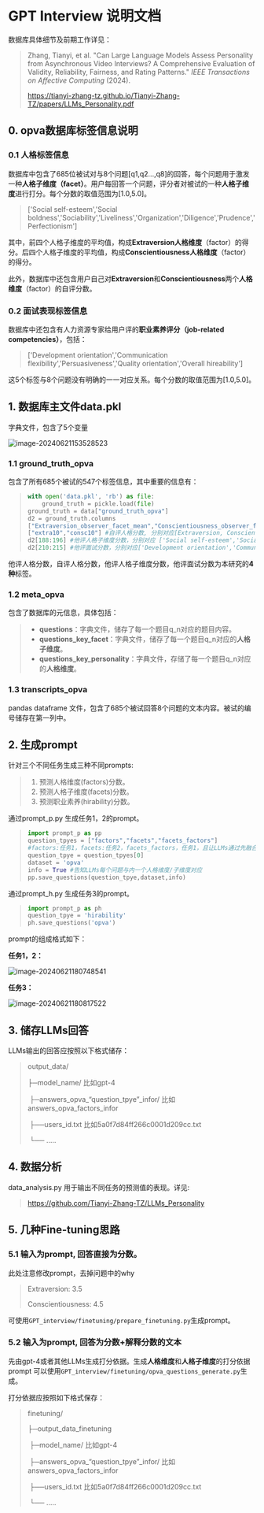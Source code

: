 # GPT Interview 说明文档

数据库具体细节及前期工作详见：

> Zhang, Tianyi, et al. "Can Large Language Models Assess Personality from Asynchronous Video Interviews? A Comprehensive Evaluation of Validity, Reliability, Fairness, and Rating Patterns." *IEEE Transactions on Affective Computing* (2024). 
>
> https://tianyi-zhang-tz.github.io/Tianyi-Zhang-TZ/papers/LLMs_Personality.pdf



## 0. opva数据库标签信息说明

### 0.1 人格标签信息

数据库中包含了685位被试对与8个问题[q1,q2...,q8]的回答，每个问题用于激发一种**人格子维度（facet）**。用户每回答一个问题，评分者对被试的一种**人格子维度**进行打分。每个分数的取值范围为[1.0,5.0]。

> ['Social self-esteem','Social boldness','Sociability','Liveliness','Organization','Diligence','Prudence','Perfectionism']

其中，前四个人格子维度的平均值，构成**Extraversion人格维度**（factor）的得分。后四个人格子维度的平均值，构成**Conscientiousness人格维度**（factor）的得分。

此外，数据库中还包含用户自己对**Extraversion**和**Conscientiousness**两个**人格维度**（factor）的自评分数。

### 0.2 面试表现标签信息

数据库中还包含有人力资源专家给用户评的**职业素养评分（job-related competencies）**，包括：

> ['Development orientation','Communication flexibility','Persuasiveness','Quality orientation','Overall hireability']

这5个标签与8个问题没有明确的一一对应关系。每个分数的取值范围为[1.0,5.0]。



## 1. 数据库主文件data.pkl 

字典文件，包含了5个变量

![image-20240621153528523](C:\Working_space\github_repository\GPT_interview\readme_figures\image-20240621153528523.png)

### 1.1 ground_truth_opva

包含了所有685个被试的547个标签信息，其中重要的信息有：

> ```python
> with open('data.pkl', 'rb') as file:
>     ground_truth = pickle.load(file)
> ground_truth = data["ground_truth_opva"]
> d2 = ground_truth.columns
> ["Extraversion_observer_facet_mean","Conscientiousness_observer_facet_mean"]#他评人格分数，分别对应[Extraversion, Conscientiousness]
> ["extra10","consc10"] #自评人格分数, 分别对应[Extraversion, Conscientiousness]
> d2[188:196] #他评人格子维度分数，分别对应 ['Social self-esteem','Social boldness','Sociability','Liveliness','Organization','Diligence','Prudence','Perfectionism'] 八个子维度
> d2[210:215] #他评面试分数，分别对应['Development orientation','Communication flexibility','Persuasiveness','Quality orientation','Overall hireability']]
> ```

他评人格分数，自评人格分数，他评人格子维度分数，他评面试分数为本研究的**4种**标签。

### 1.2 meta_opva

包含了数据库的元信息，具体包括：

> - **questions**：字典文件，储存了每一个题目q_n对应的题目内容。
> - **questions_key_facet**：字典文件，储存了每一个题目q_n对应的**人格子维度**。
> - **questions_key_personality**：字典文件，存储了每一个题目q_n对应的**人格维度**。

### 1.3 transcripts_opva

pandas dataframe 文件，包含了685个被试回答8个问题的文本内容。被试的编号储存在第一列中。



## 2. 生成prompt

针对三个不同任务生成三种不同prompts:

> 1. 预测人格维度(factors)分数。
> 2. 预测人格子维度(facets)分数。
> 3. 预测职业素养(hirability)分数。

通过prompt_p.py 生成任务1，2的prompt。

> ```python
> import prompt_p as pp
> question_tpyes = ["factors","facets","facets_factors"]
> #factors:任务1，facets:任务2，facets_factors，任务1，且让LLMs通过先融合facets信息预测factors
> question_tpye = question_tpyes[0]
> dataset = 'opva'
> info = True #告知LLMs每个问题与内一个人格维度/子维度对应
> pp.save_questions(question_tpye,dataset,info)
> ```

通过prompt_h.py 生成任务3的prompt。

> ```python
> import prompt_p as ph
> question_tpye = 'hirability'
> ph.save_questions('opva')
> ```

prompt的组成格式如下：

**任务1，2：**

![image-20240621180748541](C:\Working_space\github_repository\GPT_interview\readme_figures\image-20240621180748541.png)

**任务3：**

![image-20240621180817522](C:\Working_space\github_repository\GPT_interview\readme_figures\image-20240621180817522.png)



## 3. 储存LLMs回答

LLMs输出的回答应按照以下格式储存：

> output_data/
>
> ├─model_name/ 比如gpt-4
>
> ​	├─answers_opva_“question_tpye”_infor/ 比如answers_opva_factors_infor
>
> ​		├──users_id.txt 比如5a0f7d84ff266c0001d209cc.txt
>
> ​		└── .....



## 4. 数据分析

data_analysis.py 用于输出不同任务的预测值的表现。详见:

> https://github.com/Tianyi-Zhang-TZ/LLMs_Personality



## 5. 几种Fine-tuning思路

### 5.1 输入为prompt, 回答直接为分数。

此处注意修改prompt，去掉问题中的why

> Extraversion: 3.5
>
> Conscientiousness: 4.5

可使用`GPT_interview/finetuning/prepare_finetuning.py`生成prompt。

### 5.2 输入为prompt, 回答为分数+解释分数的文本

先由gpt-4或者其他LLMs生成打分依据。生成**人格维度**和**人格子维度**的打分依据prompt 可以使用`GPT_interview/finetuning/opva_questions_generate.py`生成。

打分依据应按照如下格式保存：

> finetuning/
>
> ├─output_data_finetuning
>
> ​	├─model_name/ 比如gpt-4
>
> ​		├─answers_opva_“question_tpye”_infor/ 比如answers_opva_factors_infor
>
> ​			├──users_id.txt 比如5a0f7d84ff266c0001d209cc.txt
>
> ​			└── .....